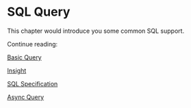 # SQL Query

This chapter would introduce you some common SQL support.

Continue reading:

[Basic Query](basic_query.en.md)

[Insight](insight.en.md)

[SQL Specification](sql_spec.en.md)

[Async Query](async_query.en.md)